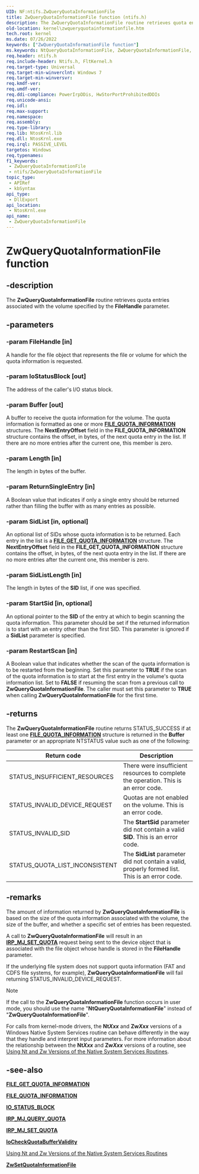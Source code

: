 ```yaml
---
UID: NF:ntifs.ZwQueryQuotaInformationFile
title: ZwQueryQuotaInformationFile function (ntifs.h)
description: The ZwQueryQuotaInformationFile routine retrieves quota entries associated with the volume specified by the FileHandle parameter.
old-location: kernel\zwqueryquotainformationfile.htm
tech.root: kernel
ms.date: 07/26/2022
keywords: ["ZwQueryQuotaInformationFile function"]
ms.keywords: NtQueryQuotaInformationFile, ZwQueryQuotaInformationFile, ZwQueryQuotaInformationFile routine [Kernel-Mode Driver Architecture], k111_226a807c-d14d-403f-bbef-f5b4e6491039.xml, kernel.zwqueryquotainformationfile, ntifs/NtQueryQuotaInformationFile, ntifs/ZwQueryQuotaInformationFile
req.header: ntifs.h
req.include-header: Ntifs.h, FltKernel.h
req.target-type: Universal
req.target-min-winverclnt: Windows 7
req.target-min-winversvr: 
req.kmdf-ver: 
req.umdf-ver: 
req.ddi-compliance: PowerIrpDDis, HwStorPortProhibitedDDIs
req.unicode-ansi: 
req.idl: 
req.max-support: 
req.namespace: 
req.assembly: 
req.type-library: 
req.lib: NtosKrnl.lib
req.dll: NtosKrnl.exe
req.irql: PASSIVE_LEVEL
targetos: Windows
req.typenames: 
f1_keywords:
 - ZwQueryQuotaInformationFile
 - ntifs/ZwQueryQuotaInformationFile
topic_type:
 - APIRef
 - kbSyntax
api_type:
 - DllExport
api_location:
 - NtosKrnl.exe
api_name:
 - ZwQueryQuotaInformationFile
---
```


# ZwQueryQuotaInformationFile function

## -description

The **ZwQueryQuotaInformationFile** routine retrieves quota entries associated with the volume specified by the **FileHandle** parameter.

## -parameters

### -param FileHandle [in]

A handle for the file object that represents the file or volume for which the quota information is requested.

### -param IoStatusBlock [out]

The address of the caller's I/O status block.

### -param Buffer [out]

A buffer to receive the quota information for the volume. The quota information is formatted as one or more [**FILE_QUOTA_INFORMATION**](ns-ntifs-_file_quota_information.md) structures. The **NextEntryOffset** field in the **FILE_QUOTA_INFORMATION** structure contains the offset, in bytes, of the next quota entry in the list. If there are no more entries after the current one, this member is zero.

### -param Length [in]

The length in bytes of the buffer.

### -param ReturnSingleEntry [in]

A Boolean value that indicates if only a single entry should be returned rather than filling the buffer with as many entries as possible.

### -param SidList [in, optional]

An optional list of SIDs whose quota information is to be returned. Each entry in the list is a [**FILE_GET_QUOTA_INFORMATION**](ns-ntifs-_file_get_quota_information.md) structure. The **NextEntryOffset** field in the **FILE_GET_QUOTA_INFORMATION** structure contains the offset, in bytes, of the next quota entry in the list. If there are no more entries after the current one, this member is zero.

### -param SidListLength [in]

The length in bytes of the **SID** list, if one was specified.

### -param StartSid [in, optional]

An optional pointer to the **SID** of the entry at which to begin scanning the quota information. This parameter should be set if the returned information is to start with an entry other than the first SID. This parameter is ignored if a **SidList** parameter is specified.

### -param RestartScan [in]

A Boolean value that indicates whether the scan of the quota information is to be restarted from the beginning. Set this parameter to **TRUE** if the scan of the quota information is to start at the first entry in the volume's quota information list. Set to **FALSE** if resuming the scan from a previous call to **ZwQueryQuotaInformationFile**. The caller must set this parameter to **TRUE** when calling **ZwQueryQuotaInformationFile** for the first time.

## -returns

The **ZwQueryQuotaInformationFile** routine returns STATUS_SUCCESS if at least one [**FILE_QUOTA_INFORMATION**](ns-ntifs-_file_quota_information.md) structure is returned in the **Buffer** parameter or an appropriate NTSTATUS value such as one of the following:

| Return code | Description |
| ----------- | ----------- |
| STATUS_INSUFFICIENT_RESOURCES  | There were insufficient resources to complete the operation. This is an error code. |
| STATUS_INVALID_DEVICE_REQUEST  | Quotas are not enabled on the volume. This is an error code. |
| STATUS_INVALID_SID             | The **StartSid** parameter did not contain a valid **SID**. This is an error code. |
| STATUS_QUOTA_LIST_INCONSISTENT | The **SidList** parameter did not contain a valid, properly formed list. This is an error code. |

## -remarks

The amount of information returned by **ZwQueryQuotaInformationFile** is based on the size of the quota information associated with the volume, the size of the buffer, and whether a specific set of entries has been requested.

A call to **ZwQueryQuotaInformationFile** will result in an [**IRP_MJ_SET_QUOTA**](/windows-hardware/drivers/ifs/irp-mj-set-quota) request being sent to the device object that is associated with the file object whose handle is stored in the **FileHandle** parameter.

If the underlying file system does not support quota information (FAT and CDFS file systems, for example), **ZwQueryQuotaInformationFile** will fail returning STATUS_INVALID_DEVICE_REQUEST.

> [!NOTE]
> If the call to the **ZwQueryQuotaInformationFile** function occurs in user mode, you should use the name "**NtQueryQuotaInformationFile**" instead of "**ZwQueryQuotaInformationFile**".

For calls from kernel-mode drivers, the **Nt*Xxx*** and **Zw*Xxx*** versions of a Windows Native System Services routine can behave differently in the way that they handle and interpret input parameters. For more information about the relationship between the **Nt*Xxx*** and **Zw*Xxx*** versions of a routine, see [Using Nt and Zw Versions of the Native System Services Routines](/windows-hardware/drivers/kernel/using-nt-and-zw-versions-of-the-native-system-services-routines).

## -see-also

[**FILE_GET_QUOTA_INFORMATION**](ns-ntifs-_file_get_quota_information.md)

[**FILE_QUOTA_INFORMATION**](ns-ntifs-_file_quota_information.md)

[**IO_STATUS_BLOCK**](../wdm/ns-wdm-_io_status_block.md)

[**IRP_MJ_QUERY_QUOTA**](/windows-hardware/drivers/ifs/irp-mj-query-quota)

[**IRP_MJ_SET_QUOTA**](/windows-hardware/drivers/ifs/irp-mj-set-quota)

[**IoCheckQuotaBufferValidity**](nf-ntifs-iocheckquotabuffervalidity.md)

[Using Nt and Zw Versions of the Native System Services Routines](/windows-hardware/drivers/kernel/using-nt-and-zw-versions-of-the-native-system-services-routines)

[**ZwSetQuotaInformationFile**](nf-ntifs-zwsetquotainformationfile.md)
